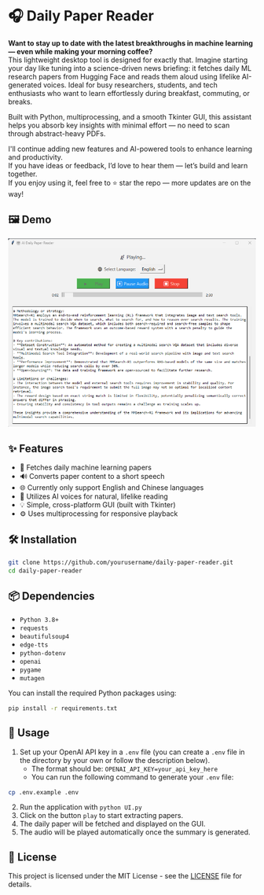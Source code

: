 # 🎧 Daily Paper Reader

**Want to stay up to date with the latest breakthroughs in machine learning — even while making your morning coffee?**  
This lightweight desktop tool is designed for exactly that. Imagine starting your day like tuning into a science-driven news briefing: it fetches daily ML research papers from Hugging Face and reads them aloud using lifelike AI-generated voices. Ideal for busy researchers, students, and tech enthusiasts who want to learn effortlessly during breakfast, commuting, or breaks.

Built with Python, multiprocessing, and a smooth Tkinter GUI, this assistant helps you absorb key insights with minimal effort — no need to scan through abstract-heavy PDFs.

I'll continue adding new features and AI-powered tools to enhance learning and productivity.  
If you have ideas or feedback, I’d love to hear them — let’s build and learn together.  
If you enjoy using it, feel free to ⭐️ star the repo — more updates are on the way!

## 🖼️ Demo

![screenshot](Images/demo.png)

## ✨ Features

- 📰 Fetches daily machine learning papers
- 🔊 Converts paper content to a short speech
- 🌐 Currently only support English and Chinese languages
- 🤖 Utilizes AI voices for natural, lifelike reading
- 💡 Simple, cross-platform GUI (built with Tkinter)
- ⚙️ Uses multiprocessing for responsive playback

## 🛠️ Installation

```bash
git clone https://github.com/yourusername/daily-paper-reader.git
cd daily-paper-reader
```

## 📦 Dependencies

- `Python 3.8+`
- `requests`
- `beautifulsoup4`
- `edge-tts`
- `python-dotenv`
- `openai`
- `pygame`
- `mutagen`

You can install the required Python packages using:

```bash
pip install -r requirements.txt
```

## 🚀 Usage
1. Set up your OpenAI API key in a `.env` file (you can create a `.env` file in the directory by your own or follow the description below).
   - The format should be: `OPENAI_API_KEY=your_api_key_here`
   - You can run the following command to generate your `.env` file:
```bash
cp .env.example .env
```
2. Run the application with `python UI.py`
3. Click on the button `play` to start extracting papers.
4. The daily paper will be fetched and displayed on the GUI.
5. The audio will be played automatically once the summary is generated.

## 📝 License

This project is licensed under the MIT License - see the [LICENSE](LICENSE) file for details.